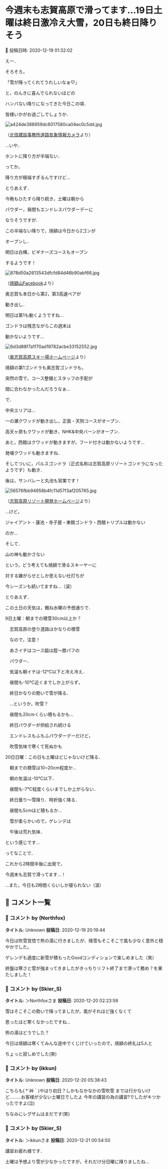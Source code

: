 # 今週末も志賀高原で滑ってます…19日土曜は終日激冷え大雪，20日も終日降りそう

📅 投稿日時: 2020-12-19 01:32:02

えー．


そろそろ，


「雪が降ってくれてうれしいなぁ♡」


と，のんきに喜んでられないほどの


ハンパない降りになってきた今日この頃．


皆様いかがお過ごしでしょうか．







![a424de388959dc6017580ca04ec0c5dd.jpg](images/a424de388959dc6017580ca04ec0c5dd.jpg)




（[北信建設事務所道路気象情報カメラ](http://hokushin.pref-nagano-roadcamera.jp/)より）





…いや．


ホントに降り方が半端ない．


ってか，


降り方が極端すぎるんですけど…





とりあえず．


今晩もひたすら降り続き，土曜は朝から


パウダー，昼間もエンドレスパウダーデーに


なりそうですが．





この半端ない降りで，焼額は今日から2ゴンが


オープンし．


明日は白樺，ビギナーズコースもオープン


するようです！







![878d50a2613543dfcfd84d46b90abf66.jpg](images/878d50a2613543dfcfd84d46b90abf66.jpg)




（[焼額山Facebook](https://ja-jp.facebook.com/yakebitaiyama/posts/3509055049189816?__tn__=-R)より）





奥志賀も本日から第2，第3高速ペアが


動き出し．


明日は第1も動くようですね…


ゴンドラは残念ながらこの週末は


動かないようです…







![6d3d88f7a1f70ad19782acbe33152552.jpg](images/6d3d88f7a1f70ad19782acbe33152552.jpg)




（[奥志賀高原スキー場ホームページ](http://www.okushiga.jp/ski/20%ef%bc%8d21%e3%82%b7%e3%83%bc%e3%82%ba%e3%83%b3%e5%a5%a5%e5%bf%97%e8%b3%80%e9%ab%98%e5%8e%9f%e3%82%b9%e3%82%ad%e3%83%bc%e5%a0%b4%e3%82%aa%e3%83%bc%e3%83%97%e3%83%b3/)より）





焼額の第1ゴンドラも奥志賀ゴンドラも，


突然の雪で，コース整備とスタッフの手配が


間に合わなかったんだろうなぁ…





で．


中央エリアは…


一の瀬クワッドが動き出し，正面・天狗コースがオープン．


高天ヶ原もクワッドが動き，NHK&中央バーンがオープン．


あと，西館はクワッドが動きますが，フード付きは動かないようです…


発哺クワッドも動きますね．


そしてついに，パルスゴンドラ（正式名称は志賀高原リゾートゴンドラになったようです）も動き．


後は，サンバレーと丸池も営業です！




![56576fbb94958b4fc11d57f3af205765.jpg](images/56576fbb94958b4fc11d57f3af205765.jpg)




（[志賀高原リゾート開発ホームページ](https://shigakogen.co.jp/archives/8857)より）





…けど，


ジャイアント・蓮池・寺子屋・東館ゴンドラ・西館トリプルは動かない


のか…


そして．


山の神も動かさない


という，どう考えても焼額で滑るスキーヤーに


対する嫌がらせとしか思えない仕打ちが


今シーズンも続いてますね…（涙）





とりあえず．


この土日の天気は，概ね水曜の予想通りで．





9日土曜：朝までの積雪30cm以上か？


　志賀高原の登り道路はかなりの積雪


　なので，注意！


　あさイチはコース脇は脛～膝パフの


　パウダー．


　気温も朝イチは-12℃以下と冷え冷え．


　昼間も-10℃近くまでしか上がらず，


　終日かなりの勢いで雪が降る．


　…というか，吹雪？


　昼間も20cmくらい積もるかも…


　終日パウダーが供給され続ける


　エンドレスもふもふパウダーデーだけど，


　吹雪気味で寒くて死ぬかも





20日日曜：この日も土曜ほどじゃないけど降る．


　朝までの積雪は10~20cm程度か…


　朝の気温は-10℃以下．


　昼間も-7℃程度くらいまでしか上がらない．


　終日曇り～雪降り．時折強く降る．


　昼間も5cmほど積もるか…


　雪が柔らかいので，ゲレンデは


　午後は荒れ気味．





という感じです…





ってなことで．


これから2時間半後に出発で，


今週末も志賀で滑ってます…！





…また，今日も2時間くらいしか寝られない（涙）

## 💬 コメント一覧

### 💬 コメント by (Northfox)
**タイトル**: Unknown
**投稿日**: 2020-12-19 20:19:44

今日は吹雪覚悟で熊の湯に行きましたが、降雪もそこそこで風も少なく意外と穏やかでした。

ゲレンデも適度に新雪が積もったGoodコンディションで楽しめました（笑）

終盤は寒さと雪が強まってきましたがきっちりリフト終了まで滑って務め？を果たしました！

### 💬 コメント by (Skier_S)
**タイトル**: ＞Northfoxさま
**投稿日**: 2020-12-20 02:23:59

雪はそこそこの勢いで降ってましたが，風がそれほど強くなくて

思ったほど寒くなかったですね…

熊の湯はどうでした？

今日は焼額は寒くてみんな途中でくじけていったので，焼額の終礼は5人と

ちょっと寂しめでした(笑)

### 💬 コメント by (ikkun)
**タイトル**: Unknown
**投稿日**: 2020-12-20 05:38:43

こちらも( *´艸｀)やはり初日？しかもなかなかの雪吹雪 までは行かないけど………お客様が少ない土曜日でしたよ  今年の講習の為の講習?でしたがキツかったですよ(泣)

ちなみにレグザムはまだです(笑)

### 💬 コメント by (Skier_S)
**タイトル**: ＞ikkunさま
**投稿日**: 2020-12-21 00:54:50

講習お疲れ様です．

土曜は予想より雪が少なかったですが，それだけ分日曜に降りましたね…


